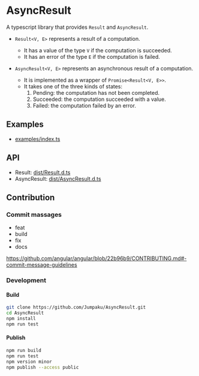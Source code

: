 # AsyncResult

A typescript library that provides `Result` and `AsyncResult`.

- `Result<V, E>` represents a result of a computation.

  - It has a value of the type `V` if the computation is succeeded.
  - It has an error of the type `E` if the computation is failed.

- `AsyncResult<V, E>` represents an asynchronous result of a computation.
  - It is implemented as a wrapper of `Promise<Result<V, E>>`.
  - It takes one of the three kinds of states:
    1. Pending: the computation has not been completed.
    2. Succeeded: the computation succeeded with a value.
    3. Failed: the computation failed by an error.

## Examples

- [examples/index.ts](examples/index.ts)

## API

- Result: [dist/Result.d.ts](dist/Result.d.ts)
- AsyncResult: [dist/AsyncResult.d.ts](dist/AsyncResult.d.ts)

## Contribution

### Commit massages

- feat
- build
- fix
- docs

https://github.com/angular/angular/blob/22b96b9/CONTRIBUTING.md#-commit-message-guidelines

### Development

#### Build

```sh
git clone https://github.com/Jumpaku/AsyncResult.git
cd AsyncResult
npm install
npm run test
```

#### Publish

```sh
npm run build
npm run test
npm version minor
npm publish --access public
```
